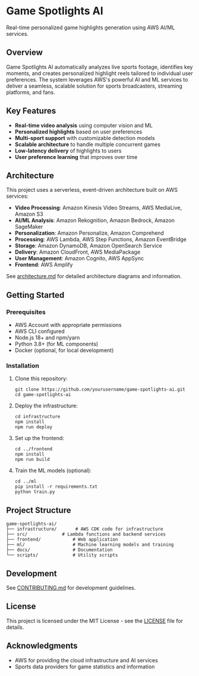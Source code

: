 # Game Spotlights AI

Real-time personalized game highlights generation using AWS AI/ML services.

## Overview

Game Spotlights AI automatically analyzes live sports footage, identifies key moments, and creates personalized highlight reels tailored to individual user preferences. The system leverages AWS's powerful AI and ML services to deliver a seamless, scalable solution for sports broadcasters, streaming platforms, and fans.

## Key Features

- **Real-time video analysis** using computer vision and ML
- **Personalized highlights** based on user preferences
- **Multi-sport support** with customizable detection models
- **Scalable architecture** to handle multiple concurrent games
- **Low-latency delivery** of highlights to users
- **User preference learning** that improves over time

## Architecture

This project uses a serverless, event-driven architecture built on AWS services:

- **Video Processing**: Amazon Kinesis Video Streams, AWS MediaLive, Amazon S3
- **AI/ML Analysis**: Amazon Rekognition, Amazon Bedrock, Amazon SageMaker
- **Personalization**: Amazon Personalize, Amazon Comprehend
- **Processing**: AWS Lambda, AWS Step Functions, Amazon EventBridge
- **Storage**: Amazon DynamoDB, Amazon OpenSearch Service
- **Delivery**: Amazon CloudFront, AWS MediaPackage
- **User Management**: Amazon Cognito, AWS AppSync
- **Frontend**: AWS Amplify

See [architecture.md](architecture.md) for detailed architecture diagrams and information.

## Getting Started

### Prerequisites

- AWS Account with appropriate permissions
- AWS CLI configured
- Node.js 18+ and npm/yarn
- Python 3.8+ (for ML components)
- Docker (optional, for local development)

### Installation

1. Clone this repository:
   ```
   git clone https://github.com/yourusername/game-spotlights-ai.git
   cd game-spotlights-ai
   ```

2. Deploy the infrastructure:
   ```
   cd infrastructure
   npm install
   npm run deploy
   ```

3. Set up the frontend:
   ```
   cd ../frontend
   npm install
   npm run build
   ```

4. Train the ML models (optional):
   ```
   cd ../ml
   pip install -r requirements.txt
   python train.py
   ```

## Project Structure

```
game-spotlights-ai/
├── infrastructure/       # AWS CDK code for infrastructure
├── src/             # Lambda functions and backend services
├── frontend/            # Web application
├── ml/                  # Machine learning models and training
├── docs/                # Documentation
└── scripts/             # Utility scripts
```

## Development

See [CONTRIBUTING.md](CONTRIBUTING.md) for development guidelines.

## License

This project is licensed under the MIT License - see the [LICENSE](LICENSE) file for details.

## Acknowledgments

- AWS for providing the cloud infrastructure and AI services
- Sports data providers for game statistics and information